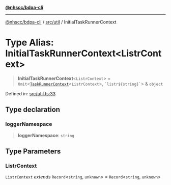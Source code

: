 [**@nhscc/bdpa-cli**](../../../README.md)

***

[@nhscc/bdpa-cli](../../../README.md) / [src/util](../README.md) / InitialTaskRunnerContext

# Type Alias: InitialTaskRunnerContext\<ListrContext\>

> **InitialTaskRunnerContext**\<`ListrContext`\> = `Omit`\<[`TaskRunnerContext`](TaskRunnerContext.md)\<`ListrContext`\>, `` `listr${string}` ``\> & `object`

Defined in: [src/util.ts:33](https://github.com/nhscc/bdpa-cli/blob/c94db553ec39d857ac60551d2e8f859ed5e499b8/src/util.ts#L33)

## Type declaration

### loggerNamespace

> **loggerNamespace**: `string`

## Type Parameters

### ListrContext

`ListrContext` *extends* `Record`\<`string`, `unknown`\> = `Record`\<`string`, `unknown`\>
